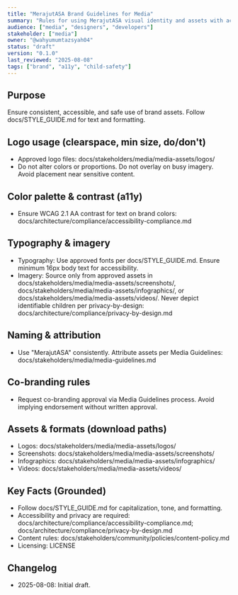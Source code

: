 ```yaml
---
title: "MerajutASA Brand Guidelines for Media"
summary: "Rules for using MerajutASA visual identity and assets with accessibility and child-safety in mind."
audience: ["media", "designers", "developers"]
stakeholder: ["media"]
owner: "@wahyumumtazsyah04"
status: "draft"
version: "0.1.0"
last_reviewed: "2025-08-08"
tags: ["brand", "a11y", "child-safety"]
---
```


## Purpose
Ensure consistent, accessible, and safe use of brand assets. Follow docs/STYLE_GUIDE.md for text and formatting.

## Logo usage (clearspace, min size, do/don't)
- Approved logo files: docs/stakeholders/media/media-assets/logos/
- Do not alter colors or proportions. Do not overlay on busy imagery. Avoid placement near sensitive content.

## Color palette & contrast (a11y)
- Ensure WCAG 2.1 AA contrast for text on brand colors: docs/architecture/compliance/accessibility-compliance.md

## Typography & imagery
- Typography: Use approved fonts per docs/STYLE_GUIDE.md. Ensure minimum 16px body text for accessibility.
- Imagery: Source only from approved assets in docs/stakeholders/media/media-assets/screenshots/, docs/stakeholders/media/media-assets/infographics/, or docs/stakeholders/media/media-assets/videos/. Never depict identifiable children per privacy-by-design: docs/architecture/compliance/privacy-by-design.md

## Naming & attribution
- Use "MerajutASA" consistently. Attribute assets per Media Guidelines: docs/stakeholders/media/media-guidelines.md

## Co-branding rules
- Request co-branding approval via Media Guidelines process. Avoid implying endorsement without written approval.

## Assets & formats (download paths)
- Logos: docs/stakeholders/media/media-assets/logos/
- Screenshots: docs/stakeholders/media/media-assets/screenshots/
- Infographics: docs/stakeholders/media/media-assets/infographics/
- Videos: docs/stakeholders/media/media-assets/videos/

## Key Facts (Grounded)
- Follow docs/STYLE_GUIDE.md for capitalization, tone, and formatting.
- Accessibility and privacy are required: docs/architecture/compliance/accessibility-compliance.md; docs/architecture/compliance/privacy-by-design.md
- Content rules: docs/stakeholders/community/policies/content-policy.md
- Licensing: LICENSE

## Changelog
- 2025-08-08: Initial draft.
